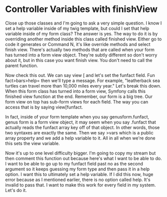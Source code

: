 # Controller Variables with finishView

Close up those classes and I'm going to ask a very simple question. I know I
set a help variable inside of my twig template, but could I set that help
variable inside of my form class? The answer is yes. The way to do it is by
overriding another method inside this class called finished view. Either go to
code it generates or Command N, it's like override methods and select finish
view. There's actually two methods that are called when your form has turned
into a form view object. They're subtly different so don't worry about it, but
in this case you want finish view. You don't need to call the parent function.

Now check this out. We can say view [ and let's set the funfact field. Fun
fact>bars>help= then we'll type a message. For example, "leatherback sea
turtles can travel more than 10,000 miles every year." Let's break this down.
When this form class has turned into a form view, Symfony calls this finished
view function at the end. Remember, our form is a big tree. Our form view on
top has sub-form views for each field. The way you can access that is by saying
view[funfact.

In fact, inside of your form template when you say genusform.funfact, genus
form is a form view object, it may seem when you say .funfact that actually
reads the funfact array key off of that object. In other words, those two
syntaxes are exactly the same. Then we say >vars which is a public array
property and we add a help variable to it. All in all when we're done this sets
the view variable.

Now it's up to one level difficulty bigger. I'm going to copy my stream but
then comment this function out because here's what I want to be able to do. I
want to be able to go up to my funfact field past no as the second argument so
it keeps guessing my form type and then pass it in a help option. I want this
to ultimately set a help variable. If I did this now, huge error because as I
mentioned earlier, there is no option called help. It's invalid to pass that. I
want to make this work for every field in my system. Let's do it.
